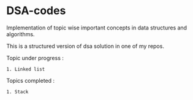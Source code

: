 # DSA-codes
Implementation of topic wise important concepts in data structures and algorithms.

This is a structured version of dsa solution in one of my repos.

Topic under progress :

```
1. Linked list
```

Topics completed :

```
1. Stack
```

